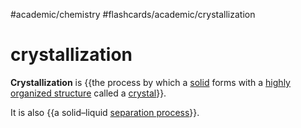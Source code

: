 #academic/chemistry #flashcards/academic/crystallization

# crystallization

__Crystallization__ is {{the process by which a [solid](solid.md) forms with a [highly organized structure](crystal%20structure.md) called a [crystal](crystal.md)}}.

It is also {{a solid–liquid [separation process](separation%20process)}}.
